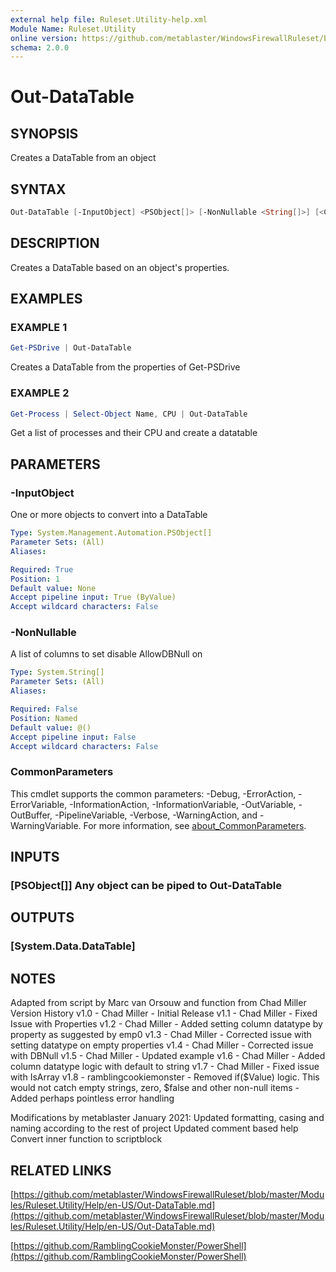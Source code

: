 ```yaml
---
external help file: Ruleset.Utility-help.xml
Module Name: Ruleset.Utility
online version: https://github.com/metablaster/WindowsFirewallRuleset/blob/master/Modules/Ruleset.Utility/Help/en-US/Out-DataTable.md
schema: 2.0.0
---
```


# Out-DataTable

## SYNOPSIS

Creates a DataTable from an object

## SYNTAX

```powershell
Out-DataTable [-InputObject] <PSObject[]> [-NonNullable <String[]>] [<CommonParameters>]
```

## DESCRIPTION

Creates a DataTable based on an object's properties.

## EXAMPLES

### EXAMPLE 1

```powershell
Get-PSDrive | Out-DataTable
```

Creates a DataTable from the properties of Get-PSDrive

### EXAMPLE 2

```powershell
Get-Process | Select-Object Name, CPU | Out-DataTable
```

Get a list of processes and their CPU and create a datatable

## PARAMETERS

### -InputObject

One or more objects to convert into a DataTable

```yaml
Type: System.Management.Automation.PSObject[]
Parameter Sets: (All)
Aliases:

Required: True
Position: 1
Default value: None
Accept pipeline input: True (ByValue)
Accept wildcard characters: False
```

### -NonNullable

A list of columns to set disable AllowDBNull on

```yaml
Type: System.String[]
Parameter Sets: (All)
Aliases:

Required: False
Position: Named
Default value: @()
Accept pipeline input: False
Accept wildcard characters: False
```

### CommonParameters

This cmdlet supports the common parameters: -Debug, -ErrorAction, -ErrorVariable, -InformationAction, -InformationVariable, -OutVariable, -OutBuffer, -PipelineVariable, -Verbose, -WarningAction, and -WarningVariable. For more information, see [about_CommonParameters](http://go.microsoft.com/fwlink/?LinkID=113216).

## INPUTS

### [PSObject[]] Any object can be piped to Out-DataTable

## OUTPUTS

### [System.Data.DataTable]

## NOTES

Adapted from script by Marc van Orsouw and function from Chad Miller
Version History
v1.0  - Chad Miller - Initial Release
v1.1  - Chad Miller - Fixed Issue with Properties
v1.2  - Chad Miller - Added setting column datatype by property as suggested by emp0
v1.3  - Chad Miller - Corrected issue with setting datatype on empty properties
v1.4  - Chad Miller - Corrected issue with DBNull
v1.5  - Chad Miller - Updated example
v1.6  - Chad Miller - Added column datatype logic with default to string
v1.7  - Chad Miller - Fixed issue with IsArray
v1.8  - ramblingcookiemonster - Removed if($Value) logic.
This would not catch empty strings, zero, $false and other non-null items
      - Added perhaps pointless error handling

Modifications by metablaster January 2021:
Updated formatting, casing and naming according to the rest of project
Updated comment based help
Convert inner function to scriptblock

## RELATED LINKS

[https://github.com/metablaster/WindowsFirewallRuleset/blob/master/Modules/Ruleset.Utility/Help/en-US/Out-DataTable.md](https://github.com/metablaster/WindowsFirewallRuleset/blob/master/Modules/Ruleset.Utility/Help/en-US/Out-DataTable.md)

[https://github.com/RamblingCookieMonster/PowerShell](https://github.com/RamblingCookieMonster/PowerShell)
